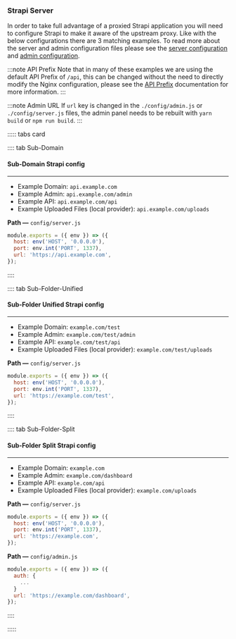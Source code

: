 ### Strapi Server

In order to take full advantage of a proxied Strapi application you will need to configure Strapi to make it aware of the upstream proxy. Like with the below configurations there are 3 matching examples. To read more about the server and admin configuration files please see the [server configuration](/developer-docs/latest/setup-deployment-guides/configurations/required/server.md) and [admin configuration](/developer-docs/latest/setup-deployment-guides/configurations/required/admin-panel.md).

:::note API Prefix
Note that in many of these examples we are using the default API Prefix of `/api`, this can be changed without the need to directly modify the Nginx configuration, please see the [API Prefix](/developer-docs/latest/setup-deployment-guides/configurations/optional/api.md) documentation for more information.
:::

:::note Admin URL
If `url` key is changed in the `./config/admin.js` or `./config/server.js` files, the admin panel needs to be rebuilt with `yarn build` or `npm run build`.
:::

::::: tabs card

:::: tab Sub-Domain

#### Sub-Domain Strapi config

---

- Example Domain: `api.example.com`
- Example Admin: `api.example.com/admin`
- Example API: `api.example.com/api`
- Example Uploaded Files (local provider): `api.example.com/uploads`

**Path —** `config/server.js`

```js
module.exports = ({ env }) => ({
  host: env('HOST', '0.0.0.0'),
  port: env.int('PORT', 1337),
  url: 'https://api.example.com',
});
```

::::

:::: tab Sub-Folder-Unified

#### Sub-Folder Unified Strapi config

---

- Example Domain: `example.com/test`
- Example Admin: `example.com/test/admin`
- Example API: `example.com/test/api`
- Example Uploaded Files (local provider): `example.com/test/uploads`

**Path —** `config/server.js`

```js
module.exports = ({ env }) => ({
  host: env('HOST', '0.0.0.0'),
  port: env.int('PORT', 1337),
  url: 'https://example.com/test',
});
```

::::

:::: tab Sub-Folder-Split

#### Sub-Folder Split Strapi config

---

- Example Domain: `example.com`
- Example Admin: `example.com/dashboard`
- Example API: `example.com/api`
- Example Uploaded Files (local provider): `example.com/uploads`

**Path —** `config/server.js`

```js
module.exports = ({ env }) => ({
  host: env('HOST', '0.0.0.0'),
  port: env.int('PORT', 1337),
  url: 'https://example.com',
});
```

**Path —** `config/admin.js`

```js
module.exports = ({ env }) => ({
  auth: {
    ...
  }
  url: 'https://example.com/dashboard',
});
```

::::

:::::
